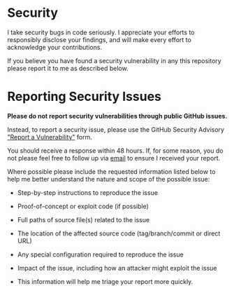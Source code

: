 # Security

I take security bugs in code seriously. I appreciate your efforts to responsibly disclose your findings, and will make every effort to acknowledge your contributions.

If you believe you have found a security vulnerability in any this repository please report it to me as described below.

# Reporting Security Issues

**Please do not report security vulnerabilities through public GitHub issues.**

Instead, to report a security issue, please use the GitHub Security Advisory ["Report a Vulnerability"](https://github.com/blowdart/idunno.Bluesky/security/advisories/new) form.

You should receive a response within 48 hours. If, for some reason, you do not please feel free to follow up via [email](https://idunno.org/#contact) to ensure I received your report.

Where possible please include the requested information listed below to help me better understand the nature and scope of the possible issue:

* Step-by-step instructions to reproduce the issue
* Proof-of-concept or exploit code (if possible)
* Full paths of source file(s) related to the issue
* The location of the affected source code (tag/branch/commit or direct URL)
* Any special configuration required to reproduce the issue
* Impact of the issue, including how an attacker might exploit the issue

* This information will help me triage your report more quickly.
